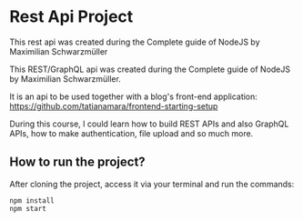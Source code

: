 # Rest Api Project

This rest api was created during the Complete guide of NodeJS by Maximilian Schwarzmüller

This REST/GraphQL api was created during the Complete guide of NodeJS by Maximilian Schwarzmüller.  

It is an api to be used together with a blog's front-end application: https://github.com/tatianamara/frontend-starting-setup  

During this course, I could learn how to build REST APIs and also GraphQL APIs, how to make authentication, file upload and so much more.  

## How to run the project?
After cloning the project, access it via your terminal and run the commands:

`npm install`  
`npm start`
